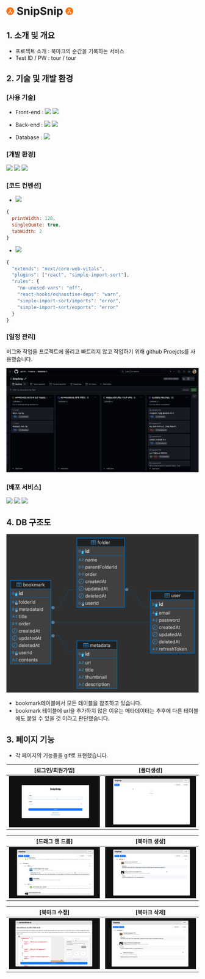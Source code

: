 # <span><img src="./asset/logo.png" width="20" height="20" /> SnipSnip <img src="./asset/logo.png" width="20" height="20" /></span>

## 1. 소개 및 개요

- 프로젝트 소개 : 북마크의 순간을 기록하는 서비스
- Test ID / PW : tour / tour

## 2. 기술 및 개발 환경

### [사용 기술]

- Front-end : <img src="https://img.shields.io/badge/Next.js-14-blue?logo=next.js"> <img src="https://img.shields.io/badge/CSS-3-1572B6?logo=css3&logoColor=white">

- Back-end : <img src="https://img.shields.io/badge/Nest.js-10-E0234E?logo=nestjs"> <img src="https://img.shields.io/badge/TypeORM-0.3.20-262626?logo=typeorm">

- Database : <img src="https://img.shields.io/badge/MySQL-8.0-4479A1?logo=mysql">

### [개발 환경]

<img src="https://img.shields.io/badge/Git-F05032?style=flat-square&logo=Git&logoColor=white"/> <img src="https://img.shields.io/badge/GitHub-181717?style=flat-square&logo=GitHub&logoColor=white"/> <img src="https://img.shields.io/badge/Notion-000000?style=flat-square&logo=Notion&logoColor=white"/>

### [코드 컨벤션]

- <img src="https://img.shields.io/badge/Prettier-F7B93E?style=flat-square&logo=Prettier&logoColor=white"/>

```javascript
{
  printWidth: 120,
  singleQuote: true,
  tabWidth: 2
}
```

- <img src="https://img.shields.io/badge/ESLint-4B32C3?style=flat-square&logo=ESLint&logoColor=white"/>

```javascript
{
  "extends": "next/core-web-vitals",
  "plugins": ["react", "simple-import-sort"],
  "rules": {
    "no-unused-vars": "off",
    "react-hooks/exhaustive-deps": "warn",
    "simple-import-sort/imports": "error",
    "simple-import-sort/exports": "error"
  }
}
```

### [일정 관리]

버그와 작업을 프로젝트에 올리고 빠트리지 않고 작업하기 위해 github Proejcts를 사용했습니다.

![image](./asset/project.png)

### [배포 서비스]

<img src="https://img.shields.io/badge/SSH-OpenSSH%208.6-008080?logo=ssh"> <img src="https://img.shields.io/badge/Docker-20.10.7-2496ED?logo=docker&logoColor=white"> <img src="https://img.shields.io/badge/Nginx-1.21.3-009639?logo=nginx&logoColor=white">

## 4. DB 구조도

![image](./asset/snipsnip.png)

- bookmark테이블에서 모든 테이블을 참조하고 있습니다.
- bookmark 테이블에 url을 추가하지 않은 이유는 메타데이터는 추후에 다른 테이블에도 붙일 수 있을 것 이라고 판단했습니다.

## 3. 페이지 기능

- 각 페이지의 기능들을 gif로 표현했습니다.

| [로그인/회원가입]                                      | [폴더생성]                                       |
| ------------------------------------------------------ | ------------------------------------------------ |
| <img width="100%;" src="./asset/로그인회원가입.gif" /> | <img width="100%;" src="./asset/폴더생성.gif" /> |

| [드래그 앤 드롭]                                     | [북마크 생성]                                      |
| ---------------------------------------------------- | -------------------------------------------------- |
| <img width="100%;" src="./asset/드래그앤드롭.gif" /> | <img width="100%;" src="./asset/북마크생성.gif" /> |

| [북마크 수정]                                      | [북마크 삭제]                                      |
| -------------------------------------------------- | -------------------------------------------------- |
| <img width="100%;" src="./asset/북마크수정.gif" /> | <img width="100%;" src="./asset/북마크삭제.gif" /> |
